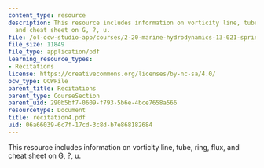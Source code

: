 ```yaml
---
content_type: resource
description: This resource includes information on vorticity line, tube, ring, flux,
  and cheat sheet on G, ?, u.
file: /ol-ocw-studio-app/courses/2-20-marine-hydrodynamics-13-021-spring-2005/06a660396c7f17cd3c8db7e868182684_recitation4.pdf
file_size: 11849
file_type: application/pdf
learning_resource_types:
- Recitations
license: https://creativecommons.org/licenses/by-nc-sa/4.0/
ocw_type: OCWFile
parent_title: Recitations
parent_type: CourseSection
parent_uid: 290b5bf7-0609-f793-5b6e-4bce7658a566
resourcetype: Document
title: recitation4.pdf
uid: 06a66039-6c7f-17cd-3c8d-b7e868182684
---
```

This resource includes information on vorticity line, tube, ring, flux, and cheat sheet on G, ?, u.
